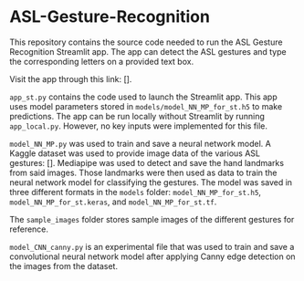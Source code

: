 # ASL-Gesture-Recognition

This repository contains the source code needed to run the ASL Gesture Recognition Streamlit app. The app can detect the ASL gestures and type the corresponding letters on a provided text box.

Visit the app through this link: [].

`app_st.py` contains the code used to launch the Streamlit app. This app uses model parameters stored in `models/model_NN_MP_for_st.h5` to make predictions.
The app can be run locally without Streamlit by running `app_local.py`. However, no key inputs were implemented for this file.

`model_NN_MP.py` was used to train and save a neural network model. A Kaggle dataset was used to provide image data of the various ASL gestures: []. Mediapipe was used to detect and save the hand landmarks from said images. Those landmarks were then used as data to train the neural network model for classifying the gestures. The model was saved in three different formats in the `models` folder: `model_NN_MP_for_st.h5`, `model_NN_MP_for_st.keras`, and `model_NN_MP_for_st.tf`.

The `sample_images` folder stores sample images of the different gestures for reference.

`model_CNN_canny.py` is an experimental file that was used to train and save a convolutional neural network model after applying Canny edge detection on the images from the dataset.
